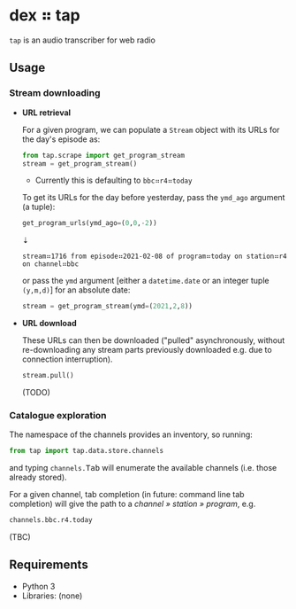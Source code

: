 # dex ⠶ tap

`tap` is an audio transcriber for web radio

## Usage

### Stream downloading

- **URL retrieval**

  For a given program, we can populate a `Stream` object with its
  URLs for the day's episode as:
  
  ```py
  from tap.scrape import get_program_stream
  stream = get_program_stream()
  ```
  
  - Currently this is defaulting to `bbc⠶r4⠶today`
  
  To get its URLs for the day before yesterday, pass the `ymd_ago` argument (a tuple):
  
  ```py
  get_program_urls(ymd_ago=(0,0,-2))
  ```
  ⇣
  ```STDOUT
  stream⠶1716 from episode⠶2021-02-08 of program⠶today on station⠶r4 on channel⠶bbc
  ```
  
  or pass the `ymd` argument [either a `datetime.date` or an integer tuple
  `(y,m,d)`] for an absolute date:
  
  ```py
  stream = get_program_stream(ymd=(2021,2,8))
  ```

- **URL download**

  These URLs can then be downloaded ("pulled" asynchronously, without re-downloading
  any stream parts previously downloaded e.g. due to connection interruption).
  
  ```py
  stream.pull()
  ```
  
  (TODO)

### Catalogue exploration

The namespace of the channels provides an inventory, so running:

```py
from tap import tap.data.store.channels
```

and typing `channels.`<kbd>Tab</kbd> will enumerate the available channels
(i.e. those already stored).

For a given channel, tab completion (in future: command line tab completion)
will give the path to a _channel » station » program_, e.g.

```py
channels.bbc.r4.today
```

(TBC)

## Requirements

- Python 3
- Libraries: (none)
